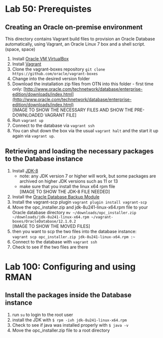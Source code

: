 # Lab 50: Prerequistes 



## Creating an Oracle on-premise environment
This directory contains Vagrant build files to provision an Oracle Database automatically, using Vagrant, an Oracle Linux 7 box and a shell script.(space, space)

1. Install [Oracle VM VirtualBox](https://www.virtualbox.org/wiki/Downloads)
2. Install [Vagrant](https://vagrantup.com/)
3. Clone the vagrant-boxes repository `git clone https://github.com/oracle/vagrant-boxes`
2. Change into the desired version folder
3. Download the installation zip files from OTN into this folder - first time only:
[http://www.oracle.com/technetwork/database/enterprise-edition/downloads/index.html](http://www.oracle.com/technetwork/database/enterprise-edition/downloads/index.html)<br />
   [IMAGE TO SHOW THE NECESSARY FILES AND SHOW THE PRE-DOWNLOADED VAGRANT FILE]<br />
4. Run `vagrant up`
5. Connect to the database via `vagrant ssh`
6. You can shut down the box via the usual `vagrant halt` and the start it up again via `vagrant up`.

## Retrieving and loading the necessary packages to the Database instance
1. Install [JDK-8](https://www.oracle.com/technetwork/java/javase/downloads/jdk8-downloads-2133151.html)
   - note: any JDK version 7 or higher will work, but some packages are archived on higher JDK versions such as 11 or 13
   - make sure that you install the linux x64 rpm file <br />
   [IMAGE TO SHOW THE JDK-8 FILE NEEDED]<br />
2. Install the [Oracle Database Backup Module](https://www.oracle.com/database/technologies/oracle-cloud-backup-downloads.html)
3. Install the vagrant-scp plugin `vagrant plugin install vagrant-scp`
4. Move the opc_installer.zip and jdk-8u241-linux-x64.rpm file to your Oracle database directory `mv ~/downloads/opc_installer.zip ~/downloads/jdk-8u241-linux-x64.rpm ~/vagrant-boxes/OracleDatabase/12.1.0.2`</br>
   [IMAGE TO SHOW THE MOVED FILES]</br>
5. then you want to scp the two files into the database instance: <br />
   `vagrant scp opc_installer.zip jdk-8u241-linux-x64.rpm :~`
6. Connect to the database with `vagrant ssh`
7. Check to see if the two files are there


# Lab 100: Configuring and using RMAN


##  Install the packages inside the Database instance
1. run `su` to login to the root user 
2. install the JDK with `$ rpm -ivh jdk-8u241-linux-x64.rpm`
3. Check to see if java was installed properly with `$ java -v`
4. Move the opc_installer.zip file to a root directory
